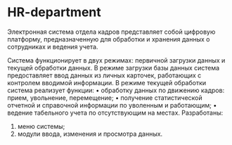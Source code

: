 # HR-department
Электронная система отдела кадров представляет собой цифровую платформу, предназначенную для обработки и хранения данных о сотрудниках и ведения учета.

Система функционирует в двух режимах: первичной загрузки данных и текущей обработки данных.
В режиме загрузки базы данных система предоставляет ввод данных из личных карточек, работающих с контролем вводимой информации.
В режиме текущей обработки система реализует функции:
    •	обработку данных по движению кадров: прием, увольнение, перемещение;
    •	получение статистической отчетной и справочной информации по уволенным и работающим;
    •	ведение табельного учета по отсутствующим на местах.
	Разработаны:
1) 	меню системы;
2) 	модули ввода, изменения и просмотра данных.
